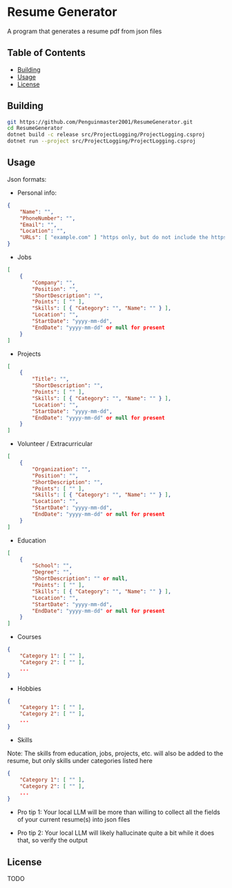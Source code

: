# Resume Generator

A program that generates a resume pdf from json files

## Table of Contents

- [Building](#building)
- [Usage](#usage)
- [License](#license)

## Building

```bash
git https://github.com/Penguinmaster2001/ResumeGenerator.git
cd ResumeGenerator
dotnet build -c release src/ProjectLogging/ProjectLogging.csproj
dotnet run --project src/ProjectLogging/ProjectLogging.csproj
```

## Usage

Json formats:

- Personal info:

```json
{
    "Name": "",
    "PhoneNumber": "",
    "Email": "",
    "Location": "",
    "URLs": [ "example.com" ] "https only, but do not include the https:// part"
}
```

- Jobs

```json
[
    {
        "Company": "",
        "Position": "",
        "ShortDescription": "",
        "Points": [ "" ],
        "Skills": [ { "Category": "", "Name": "" } ],
        "Location": "",
        "StartDate": "yyyy-mm-dd",
        "EndDate": "yyyy-mm-dd" or null for present
    }
]
```

- Projects

```json
[
    {
        "Title": "",
        "ShortDescription": "",
        "Points": [ "" ],
        "Skills": [ { "Category": "", "Name": "" } ],
        "Location": "",
        "StartDate": "yyyy-mm-dd",
        "EndDate": "yyyy-mm-dd" or null for present
    }
]
```

- Volunteer / Extracurricular

```json
[
    {
        "Organization": "",
        "Position": "",
        "ShortDescription": "",
        "Points": [ "" ],
        "Skills": [ { "Category": "", "Name": "" } ],
        "Location": "",
        "StartDate": "yyyy-mm-dd",
        "EndDate": "yyyy-mm-dd" or null for present
    }
]
```

- Education

```json
[
    {
        "School": "",
        "Degree": "",
        "ShortDescription": "" or null,
        "Points": [ "" ],
        "Skills": [ { "Category": "", "Name": "" } ],
        "Location": "",
        "StartDate": "yyyy-mm-dd",
        "EndDate": "yyyy-mm-dd" or null for present
    }
]
```

- Courses

```json
{
    "Category 1": [ "" ],
    "Category 2": [ "" ],
    ...
}
```

- Hobbies

```json
{
    "Category 1": [ "" ],
    "Category 2": [ "" ],
    ...
}
```

- Skills

Note: The skills from education, jobs, projects, etc. will also be added to the resume, but only skills under categories listed here

```json
{
    "Category 1": [ "" ],
    "Category 2": [ "" ],
    ...
}
```

- Pro tip 1: Your local LLM will be more than willing to collect all the fields of your current resume(s) into json files

- Pro tip 2: Your local LLM will likely hallucinate quite a bit while it does that, so verify the output

## License

TODO
